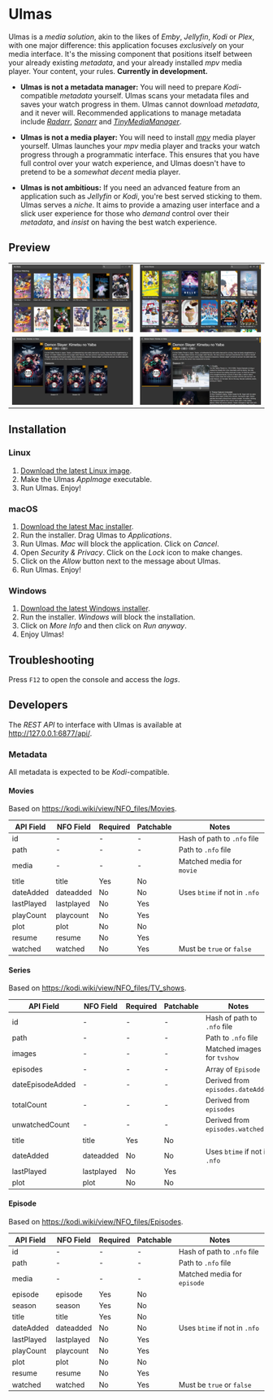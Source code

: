 # Ulmas

Ulmas is a *media solution*, akin to the likes of *Emby*, *Jellyfin*, *Kodi* or *Plex*, with one major difference: this application focuses *exclusively* on your media interface. It's the missing component that positions itself between your already existing *metadata*, and your already installed *mpv* media player. Your content, your rules. **Currently in development.**

* **Ulmas is not a metadata manager:** You will need to prepare *Kodi*-compatible *metadata* yourself. Ulmas scans your metadata files and saves your watch progress in them. Ulmas cannot download *metadata*, and it never will. Recommended applications to manage metadata include [*Radarr*](https://github.com/Radarr/Radarr), [*Sonarr*](https://github.com/Sonarr/Sonarr) and [*TinyMediaManager*](https://gitlab.com/tinyMediaManager/tinyMediaManager).

* **Ulmas is not a media player:** You will need to install [*mpv*](https://github.com/mpv-player/mpv) media player yourself. Ulmas launches your *mpv* media player and tracks your watch progress through a programmatic interface. This ensures that you have full control over your watch experience, and Ulmas doesn't have to pretend to be a *somewhat decent* media player.

* **Ulmas is not ambitious:** If you need an advanced feature from an application such as *Jellyfin* or *Kodi*, you're best served sticking to them. Ulmas serves a *niche*. It aims to provide a amazing user interface and a slick user experience for those who *demand* control over their *metadata*, and *insist* on having the best watch experience.

## Preview

<table width="100%">
  <tr>
    <td width="50%"><img src="docs/image-01.png"></td>
    <td width="50%"><img src="docs/image-02.png"></td>
  </tr>
  <tr>
    <td width="50%"><img src="docs/image-03.png"></td>
    <td width="50%"><img src="docs/image-04.png"></td>
  </tr>
</table>

## Installation

### Linux

1. [Download the latest Linux image](https://github.com/Deathspike/ulmas/releases).
2. Make the Ulmas *AppImage* executable.
3. Run Ulmas. Enjoy!

### macOS

1. [Download the latest Mac installer](https://github.com/Deathspike/ulmas/releases).
2. Run the installer. Drag Ulmas to *Applications*.
3. Run Ulmas. *Mac* will block the application. Click on *Cancel*.
4. Open *Security & Privacy*. Click on the *Lock* icon to make changes.
5. Click on the *Allow* button next to the message about Ulmas.
6. Run Ulmas. Enjoy!

### Windows

1. [Download the latest Windows installer](https://github.com/Deathspike/ulmas/releases).
2. Run the installer. *Windows* will block the installation.
3. Click on *More Info* and then click on *Run anyway*.
4. Enjoy Ulmas!

## Troubleshooting

Press `F12` to open the console and access the *logs*.

## Developers

The *REST API* to interface with Ulmas is available at http://127.0.0.1:6877/api/.

### Metadata

All metadata is expected to be *Kodi*-compatible.

#### Movies

Based on https://kodi.wiki/view/NFO_files/Movies.

| API Field  | NFO Field  | Required | Patchable | Notes                         |
|------------|------------|----------|-----------|-------------------------------|
| id         | -          | -        | -         | Hash of path to `.nfo` file   |
| path       | -          | -        | -         | Path to `.nfo` file           |
| media      | -          | -        | -         | Matched media for `movie`     |
| title      | title      | Yes      | No        |                               |
| dateAdded  | dateadded  | No       | No        | Uses `btime` if not in `.nfo` |
| lastPlayed | lastplayed | No       | Yes       |                               |
| playCount  | playcount  | No       | Yes       |                               |
| plot       | plot       | No       | No        |                               |
| resume     | resume     | No       | Yes       |                               |
| watched    | watched    | No       | Yes       | Must be `true` or `false`     |

#### Series

Based on https://kodi.wiki/view/NFO_files/TV_shows.

| API Field        | NFO Field  | Required | Patchable | Notes                              |
|------------------|------------|----------|-----------|------------------------------------|
| id               | -          | -        | -         | Hash of path to `.nfo` file        |
| path             | -          | -        | -         | Path to `.nfo` file                |
| images           | -          | -        | -         | Matched images for `tvshow`        |
| episodes         | -          | -        | -         | Array of `Episode`                 |
| dateEpisodeAdded | -          | -        | -         | Derived from `episodes.dateAdded`  |
| totalCount       | -          | -        | -         | Derived from `episodes`            |
| unwatchedCount   | -          | -        | -         | Derived from `episodes.watched`    |
| title            | title      | Yes      | No        |                                    |
| dateAdded        | dateadded  | No       | No        | Uses `btime` if not in `.nfo`      |
| lastPlayed       | lastplayed | No       | Yes       |                                    |
| plot             | plot       | No       | No        |                                    |

#### Episode

Based on https://kodi.wiki/view/NFO_files/Episodes.

| API Field  | NFO Field  | Required | Patchable | Notes                         |
|------------|------------|----------|-----------|-------------------------------|
| id         | -          | -        | -         | Hash of path to `.nfo` file   |
| path       | -          | -        | -         | Path to `.nfo` file           |
| media      | -          | -        | -         | Matched media for `episode`   |
| episode    | episode    | Yes      | No        |                               |
| season     | season     | Yes      | No        |                               |
| title      | title      | Yes      | No        |                               |
| dateAdded  | dateadded  | No       | No        | Uses `btime` if not in `.nfo` |
| lastPlayed | lastplayed | No       | Yes       |                               |
| playCount  | playcount  | No       | Yes       |                               |
| plot       | plot       | No       | No        |                               |
| resume     | resume     | No       | Yes       |                               |
| watched    | watched    | No       | Yes       | Must be `true` or `false`     |
